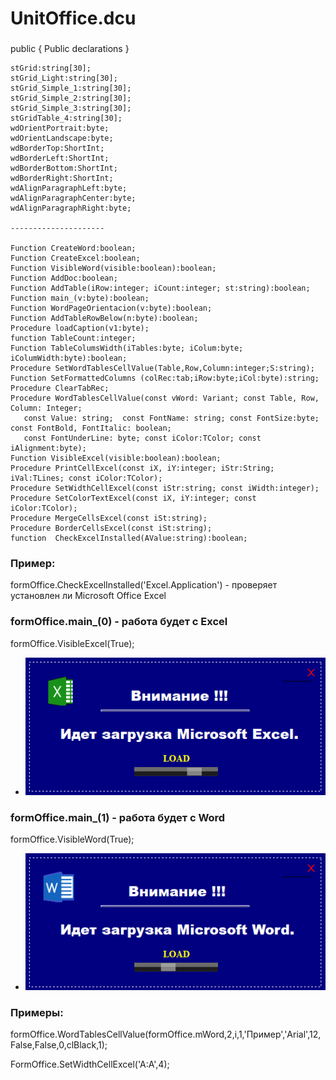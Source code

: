 # UnitOffice.dcu
### 
public
    { Public declarations }

    stGrid:string[30];
    stGrid_Light:string[30];
    stGrid_Simple_1:string[30];
    stGrid_Simple_2:string[30];
    stGrid_Simple_3:string[30];
    stGridTable_4:string[30];
    wdOrientPortrait:byte;
    wdOrientLandscape:byte;
    wdBorderTop:ShortInt;
    wdBorderLeft:ShortInt;
    wdBorderBottom:ShortInt;
    wdBorderRight:ShortInt;
    wdAlignParagraphLeft:byte;
    wdAlignParagraphCenter:byte;
    wdAlignParagraphRight:byte;

    ---------------------

    Function CreateWord:boolean;
    Function CreateExcel:boolean;
    Function VisibleWord(visible:boolean):boolean;
    Function AddDoc:boolean;
    Function AddTable(iRow:integer; iCount:integer; st:string):boolean;
    Function main_(v:byte):boolean;
    Function WordPageOrientacion(v:byte):boolean;
    Function AddTableRowBelow(n:byte):boolean;
    Procedure loadCaption(v1:byte);
    function TableCount:integer;
    Function TableColumsWidth(iTables:byte; iColum:byte; iColumWidth:byte):boolean;
    Procedure SetWordTablesCellValue(Table,Row,Column:integer;S:string);
    Function SetFormattedColumns (colRec:tab;iRow:byte;iCol:byte):string;
    Procedure ClearTabRec;
    Procedure WordTablesCellValue(const vWord: Variant; const Table, Row, Column: Integer;
       const Value: string;  const FontName: string; const FontSize:byte; const FontBold, FontItalic: boolean;
       const FontUnderLine: byte; const iColor:TColor; const iAlignment:byte);
    Function VisibleExcel(visible:boolean):boolean;
    Procedure PrintCellExcel(const iX, iY:integer; iStr:String; iVal:TLines; const iColor:TColor);
    Procedure SetWidthCellExcel(const iStr:string; const iWidth:integer);
    Procedure SetColorTextExcel(const iX, iY:integer; const iColor:TColor);
    Procedure MergeCellsExcel(const iSt:string);
    Procedure BorderCellsExcel(const iSt:string);
    function  CheckExcelInstalled(AValue:string):boolean; 

### Пример:
  formOffice.CheckExcelInstalled('Excel.Application') - проверяет установлен ли Microsoft Office Excel

### formOffice.main_(0) - работа будет с Excel 
formOffice.VisibleExcel(True);
+ ![Загрузка Excel](/images/excel.png)

### formOffice.main_(1) - работа будет с Word
formOffice.VisibleWord(True);
+ ![Загрузка Word](/images/word.png)

### Примеры:
formOffice.WordTablesCellValue(formOffice.mWord,2,i,1,'Пример','Arial',12,False,False,0,clBlack,1);

FormOffice.SetWidthCellExcel('A:A',4);